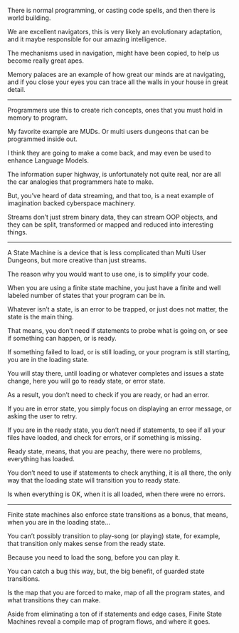 There is normal programming, or casting code spells,
and then there is world building.

We are excellent navigators, this is very likely an evolutionary adaptation,
and it maybe responsible for our amazing intelligence.

The mechanisms used in navigation, might have been copied,
to help us become really great apes.

Memory palaces are an example of how great our minds are at navigating,
and if you close your eyes you can trace all the walls in your house in great detail.

---

Programmers use this to create rich concepts,
ones that you must hold in memory to program.

My favorite example are MUDs.
Or multi users dungeons that can be programmed inside out.

I think they are going to make a come back,
and may even be used to enhance Language Models.

The information super highway, is unfortunately not quite real,
nor are all the car analogies that programmers hate to make.

But, you’ve heard of data streaming, and that too,
is a neat example of imagination backed cyberspace machinery.

Streams don’t just strem binary data, they can stream OOP objects,
and they can be split, transformed or mapped and reduced into interesting things.

---

A State Machine is a device that is less complicated than Multi User Dungeons,
but more creative than just streams.

The reason why you would want to use one,
is to simplify your code.

When you are using a finite state machine,
you just have a finite and well labeled number of states that your program can be in.

Whatever isn’t a state, is an error to be trapped,
or just does not matter, the state is the main thing.

That means, you don’t need if statements to probe what is going on,
or see if something can happen, or is ready.

If something failed to load, or is still loading, or your program is still starting,
you are in the loading state.

You will stay there, until loading or whatever completes and issues a state change,
here you will go to ready state, or error state.

As a result, you don’t need to check if you are ready,
or had an error.

If you are in error state, you simply focus on displaying an error message,
or asking the user to retry.

If you are in the ready state, you don’t need if statements,
to see if all your files have loaded, and check for errors, or if something is missing.

Ready state, means, that you are peachy,
there were no problems, everything has loaded.

You don’t need to use if statements to check anything,
it is all there, the only way that the loading state will transition you to ready state.

Is when everything is OK, when it is all loaded,
when there were no errors.

---

Finite state machines also enforce state transitions as a bonus,
that means, when you are in the loading state…

You can’t possibly transition to play-song (or playing) state, for example,
that transition only makes sense from the ready state.

Because you need to load the song,
before you can play it.

You can catch a bug this way, but, the big benefit,
of guarded state transitions.

Is the map that you are forced to make,
map of all the program states, and what transitions they can make.

Aside from eliminating a ton of if statements and edge cases,
Finite State Machines reveal a compile map of program flows, and where it goes.
